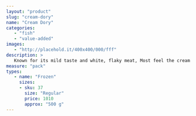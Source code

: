 ```yaml
---
layout: "product"
slug: "cream-dory"
name: "Cream Dory"
categories:
   - "fish"
   - "value-added"
images:
   - "http://placehold.it/400x400/000/fff"
description: >
   Known for its mild taste and white, flaky meat, Most feel the cream dory fish has a "cleaner" taste than most other forms of farm-raised fish, because of new water constantly flowing in to their pens.
measure: "pack"
types: 
   - name: "Frozen"
     sizes: 
     - sku: 37
       size: "Regular"
       price: 1010
       approx: "500 g"
---
```

